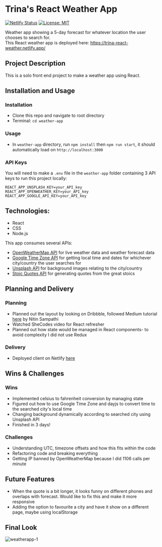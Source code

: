 # Trina's React Weather App
[![Netlify Status](https://api.netlify.com/api/v1/badges/93c5450c-e466-4130-8068-adfd7764e196/deploy-status)](https://app.netlify.com/sites/trina-react-weather/deploys)
[![License: MIT](https://img.shields.io/badge/License-MIT-yellow.svg?style=flat&logo=appveyor)](https://opensource.org/licenses/MIT)

Weather app showing a 5-day forecast for whatever location the user chooses to search for.  
This React weather app is deployed here: https://trina-react-weather.netlify.app/

## Project Description
This is a solo front end project to make a weather app using React.  

## Installation and Usage
### Installation
 * Clone this repo and navigate to root directory
 * Terminal: `cd weather-app`
### Usage
 * In `weather-app` directory, run `npm install` then `npm run start`, it should automatically load on `http://localhost:3000`
 
### API Keys
You will need to make a `.env` file in the `weather-app` folder containing 3 API keys to run this project locally:
```
REACT_APP_UNSPLASH_KEY=your_API_key
REACT_APP_OPENWEATHER_KEY=your_API_key
REACT_APP_GOOGLE_API_KEY=your_API_key
```

## Technologies:
- React
- CSS
- Node.js

This app consumes several APIs:
- [OpenWeatherMap API](https://openweathermap.org/api) for live weather data and weather forecast data
- [Google Time Zone API](https://developers.google.com/maps/documentation/timezone/overview) for getting local time and dates for whichever city/country the user searches for
- [Unsplash API](https://api.unsplash.com/) for background images relating to the city/country
- [Stoic Quotes API](https://stoicquotesapi.com/) for generating quotes from the great stoics

## Planning and Delivery
### Planning
* Planned out the layout by looking on Dribbble, followed Medium tutorial [here](https://medium.com/pixels-in-progress/a-simple-weather-app-with-react-16a49e89b539) by Nitin Sampathi
* Watched SheCodes video for React refresher
* Planned out how state would be managed in React components- to avoid complexity I did not use Redux

### Delivery
* Deployed client on Netlify [here](https://trina-react-weather.netlify.app/)
 
## Wins & Challenges

### Wins
- Implemented celsius to fahrenheit conversion by managing state
- Figured out how to use Google Time Zone and dayjs to convert time to the searched city's local time 
- Changing background dynamically according to searched city using Unsplash API
- Finished in 3 days!

### Challenges
- Understanding UTC, timezone offsets and how this fits within the code
- Refactoring code and breaking everything
- Getting IP banned by OpenWeatherMap because I did 1106 calls per minute

## Future Features
- When the quote is a bit longer, it looks funny on different phones and overlaps with forecast. Would like to fix this and make it more responsive
- Adding the option to favourite a city and have it show on a different page, maybe using localStorage

## Final Look
![weatherapp-1](https://user-images.githubusercontent.com/92634994/180082429-b431ea11-82d9-4584-9f6e-030098a035b3.png)

